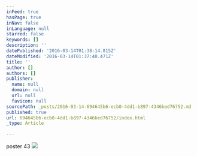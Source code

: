 ```yaml
---
inFeed: true
hasPage: true
inNav: false
inLanguage: null
starred: false
keywords: []
description: ''
datePublished: '2016-03-14T01:38:14.815Z'
dateModified: '2016-03-14T01:37:40.471Z'
title: ''
author: []
authors: []
publisher:
  name: null
  domain: null
  url: null
  favicon: null
sourcePath: _posts/2016-03-14-694645b6-ecb0-4dd1-b897-4346bed76752.md
published: true
url: 694645b6-ecb0-4dd1-b897-4346bed76752/index.html
_type: Article

---
```

poster 43
![](https://the-grid-user-content.s3-us-west-2.amazonaws.com/b1e1127b-96aa-441f-8adc-a05de490bb66.jpg)